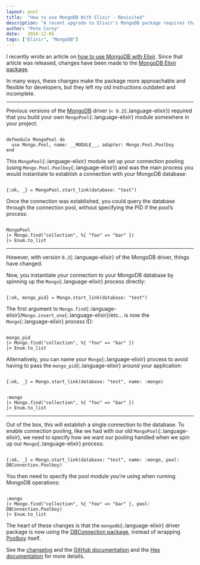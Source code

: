 ```yaml
---
layout: post
title:  "How to use MongoDB With Elixir - Revisited"
description: "A recent upgrade to Elixir's MongoDB package requires that we revisit how we interact with the database through Elixir."
author: "Pete Corey"
date:   2016-12-05
tags: ["Elixir", "MongoDB"]
---
```


I recently wrote an article on [how to use MongoDB with Elixir](http://www.east5th.co/blog/2016/10/31/how-to-use-mongodb-with-elixir/). Since that article was released, changes have been made to the [MongoDB Elixir package](https://github.com/ericmj/mongodb).

In many ways, these changes make the package more approachable and flexible for developers, but they left my old instructions outdated and incomplete.

---- 

Previous versions of the [MongoDB](https://www.mongodb.com/) driver (`< 0.2`{:.language-elixir}) required that you build your own `MongoPool`{:.language-elixir} module somewhere in your project:

<pre class='language-elixir'><code class='language-elixir'>
defmodule MongoPool do
  use Mongo.Pool, name: __MODULE__, adapter: Mongo.Pool.Poolboy
end
</code></pre>

This `MongoPool`{:.language-elixir} module set up your connection pooling (using `Mongo.Pool.Poolboy`{:.language-elixir}) and was the main process you would instantiate to establish a connection with your MongoDB database:

<pre class='language-elixir'><code class='language-elixir'>
{:ok, _} = MongoPool.start_link(database: "test")
</code></pre>

Once the connection was established, you could query the database through the connection pool, without specifying the PID if the pool’s process:

<pre class='language-elixir'><code class='language-elixir'>
MongoPool
|> Mongo.find("collection", %{ "foo" => "bar" })
|> Enum.to_list
</code></pre>

---- 

However, with version `0.2`{:.language-elixir} of the MongoDB driver, things have changed.

Now, you instantiate your connection to your MongoDB database by spinning up the `Mongo`{:.language-elixir} process directly:

<pre class='language-elixir'><code class='language-elixir'>
{:ok, mongo_pid} = Mongo.start_link(database: "test")
</code></pre>

The first argument to `Mongo.find`{:.language-elixir}/`Mongo.insert_one`{:.language-elixir}/etc… is now the `Mongo`{:.language-elixir} process ID:

<pre class='language-elixir'><code class='language-elixir'>
mongo_pid
|> Mongo.find("collection", %{ "foo" => "bar" })
|> Enum.to_list
</code></pre>

Alternatively, you can name your `Mongo`{:.language-elixir} process to avoid having to pass the `mongo_pid`{:.language-elixir} around your application:

<pre class='language-elixir'><code class='language-elixir'>
{:ok, _} = Mongo.start_link(database: "test", name: :mongo)
</code></pre>

<pre class='language-elixir'><code class='language-elixir'>
:mongo
|> Mongo.find("collection", %{ "foo" => "bar" })
|> Enum.to_list
</code></pre>

---- 

Out of the box, this will establish a single connection to the database. To enable connection pooling, like we had with our old `MongoPool`{:.language-elixir}, we need to specify how we want our pooling handled when we spin up our `Mongo`{:.language-elixir} process:

<pre class='language-elixir'><code class='language-elixir'>
{:ok, _} = Mongo.start_link(database: "test", name: :mongo, pool: DBConnection.Poolboy)
</code></pre>

You then need to specify the pool module you’re using when running MongoDB operations:

<pre class='language-elixir'><code class='language-elixir'>
:mongo
|> Mongo.find("collection", %{ "foo" => "bar" }, pool: DBConnection.Poolboy)
|> Enum.to_list
</code></pre>

The heart of these changes is that the `mongodb`{:.language-elixir} driver package is now using the [DBConnection package](https://hexdocs.pm/db_connection/DBConnection.html), instead of wrapping [Poolboy](https://github.com/devinus/poolboy) itself.

See the [changelog](https://github.com/ericmj/mongodb/blob/master/CHANGELOG.md#v020-2016-11-11) and the [GitHub documentation](https://github.com/ericmj/mongodb) and the [Hex documentation](https://hexdocs.pm/mongodb/readme.html) for more details.
